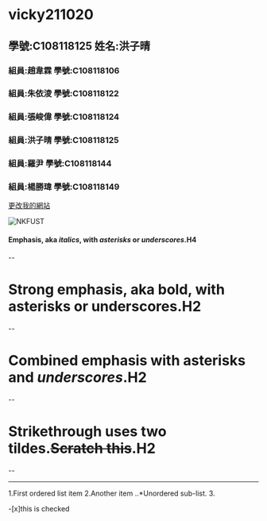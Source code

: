 # vicky211020

## 學號:C108118125 姓名:洪子晴

### 組員:趙韋霖  學號:C108118106
### 組員:朱依淩  學號:C108118122
### 組員:張峻偉  學號:C108118124
### 組員:洪子晴  學號:C108118125
### 組員:羅尹    學號:C108118144
### 組員:楊勝瑋  學號:C108118149

[更改我的網站](https://github.com/ZE777/vicky211020/edit/main/README.md)

![NKFUST](https://www.nkust.edu.tw/var/file/0/1000/img/513/182513897.png "第一科大")

#### Emphasis, aka *italics*, with *asterisks* or *underscores*.H4
--
# Strong emphasis, aka bold, with **asterisks** or **underscores**.H2
--
# Combined emphasis with **asterisks and *underscores***.H2
--
# Strikethrough uses two tildes.~~Scratch this~~.H2
--

***

1.First ordered list item
2.Another item
  ..*Unordered sub-list.
3.

-[x]this is checked

